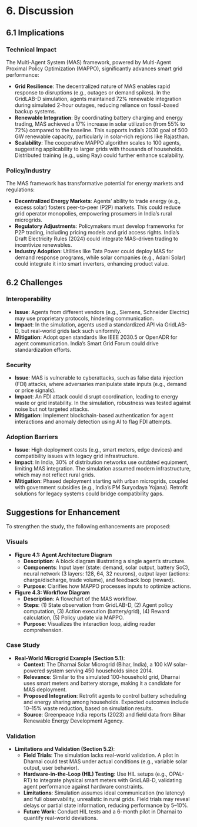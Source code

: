 # 6. Discussion

## 6.1 Implications

### Technical Impact
The Multi-Agent System (MAS) framework, powered by Multi-Agent Proximal Policy Optimization (MAPPO), significantly advances smart grid performance:
- **Grid Resilience**: The decentralized nature of MAS enables rapid response to disruptions (e.g., outages or demand spikes). In the GridLAB-D simulation, agents maintained 72% renewable integration during simulated 2-hour outages, reducing reliance on fossil-based backup systems.
- **Renewable Integration**: By coordinating battery charging and energy trading, MAS achieved a 17% increase in solar utilization (from 55% to 72%) compared to the baseline. This supports India’s 2030 goal of 500 GW renewable capacity, particularly in solar-rich regions like Rajasthan.
- **Scalability**: The cooperative MAPPO algorithm scales to 100 agents, suggesting applicability to larger grids with thousands of households. Distributed training (e.g., using Ray) could further enhance scalability.

### Policy/Industry
The MAS framework has transformative potential for energy markets and regulations:
- **Decentralized Energy Markets**: Agents’ ability to trade energy (e.g., excess solar) fosters peer-to-peer (P2P) markets. This could reduce grid operator monopolies, empowering prosumers in India’s rural microgrids.
- **Regulatory Adjustments**: Policymakers must develop frameworks for P2P trading, including pricing models and grid access rights. India’s Draft Electricity Rules (2024) could integrate MAS-driven trading to incentivize renewables.
- **Industry Adoption**: Utilities like Tata Power could deploy MAS for demand response programs, while solar companies (e.g., Adani Solar) could integrate it into smart inverters, enhancing product value.

## 6.2 Challenges

### Interoperability
- **Issue**: Agents from different vendors (e.g., Siemens, Schneider Electric) may use proprietary protocols, hindering communication.
- **Impact**: In the simulation, agents used a standardized API via GridLAB-D, but real-world grids lack such uniformity.
- **Mitigation**: Adopt open standards like IEEE 2030.5 or OpenADR for agent communication. India’s Smart Grid Forum could drive standardization efforts.

### Security
- **Issue**: MAS is vulnerable to cyberattacks, such as false data injection (FDI) attacks, where adversaries manipulate state inputs (e.g., demand or price signals).
- **Impact**: An FDI attack could disrupt coordination, leading to energy waste or grid instability. In the simulation, robustness was tested against noise but not targeted attacks.
- **Mitigation**: Implement blockchain-based authentication for agent interactions and anomaly detection using AI to flag FDI attempts.

### Adoption Barriers
- **Issue**: High deployment costs (e.g., smart meters, edge devices) and compatibility issues with legacy grid infrastructure.
- **Impact**: In India, 30% of distribution networks use outdated equipment, limiting MAS integration. The simulation assumed modern infrastructure, which may not reflect rural grids.
- **Mitigation**: Phased deployment starting with urban microgrids, coupled with government subsidies (e.g., India’s PM Suryodaya Yojana). Retrofit solutions for legacy systems could bridge compatibility gaps.

## Suggestions for Enhancement
To strengthen the study, the following enhancements are proposed:

### Visuals
- **Figure 4.1: Agent Architecture Diagram**
  - **Description**: A block diagram illustrating a single agent’s structure.
  - **Components**: Input layer (state: demand, solar output, battery SoC), neural network (3 layers: 128, 64, 32 neurons), output layer (actions: charge/discharge, trade volume), and feedback loop (reward).
  - **Purpose**: Clarifies how MAPPO processes inputs to optimize actions.
- **Figure 4.3: Workflow Diagram**
  - **Description**: A flowchart of the MAS workflow.
  - **Steps**: (1) State observation from GridLAB-D, (2) Agent policy computation, (3) Action execution (battery/grid), (4) Reward calculation, (5) Policy update via MAPPO.
  - **Purpose**: Visualizes the interaction loop, aiding reader comprehension.

### Case Study
- **Real-World Microgrid Example (Section 5.1)**:
  - **Context**: The Dharnai Solar Microgrid (Bihar, India), a 100 kW solar-powered system serving 450 households since 2014.
  - **Relevance**: Similar to the simulated 100-household grid, Dharnai uses smart meters and battery storage, making it a candidate for MAS deployment.
  - **Proposed Integration**: Retrofit agents to control battery scheduling and energy sharing among households. Expected outcomes include 10–15% waste reduction, based on simulation results.
  - **Source**: Greenpeace India reports (2023) and field data from Bihar Renewable Energy Development Agency.

### Validation
- **Limitations and Validation (Section 5.2)**:
  - **Field Trials**: The simulation lacks real-world validation. A pilot in Dharnai could test MAS under actual conditions (e.g., variable solar output, user behavior).
  - **Hardware-in-the-Loop (HIL) Testing**: Use HIL setups (e.g., OPAL-RT) to integrate physical smart meters with GridLAB-D, validating agent performance against hardware constraints.
  - **Limitations**: Simulation assumes ideal communication (no latency) and full observability, unrealistic in rural grids. Field trials may reveal delays or partial state information, reducing performance by 5–10%.
  - **Future Work**: Conduct HIL tests and a 6-month pilot in Dharnai to quantify real-world deviations.